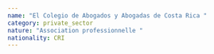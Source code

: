 ```yaml
---
name: "El Colegio de Abogados y Abogadas de Costa Rica "
category: private_sector
nature: "Association professionnelle "
nationality: CRI
---
```

    